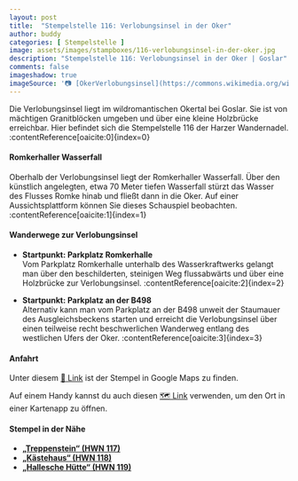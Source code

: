 ```yaml
---
layout: post
title:  "Stempelstelle 116: Verlobungsinsel in der Oker"
author: buddy
categories: [ Stempelstelle ]
image: assets/images/stampboxes/116-verlobungsinsel-in-der-oker.jpg
description: "Stempelstelle 116: Verlobungsinsel in der Oker | Goslar"
comments: false
imageshadow: true
imageSource: '📷 [OkerVerlobungsinsel](https://commons.wikimedia.org/wiki/File:OkerVerlobungsinsel.JPG) von <a href="//commons.wikimedia.org/wiki/User:Kassandro" title="User:Kassandro">Kassandro</a> unter Lizenz [CC BY-SA 3.0](https://creativecommons.org/licenses/by-sa/3.0)'
---
```


Die Verlobungsinsel liegt im wildromantischen Okertal bei Goslar. Sie ist von mächtigen Granitblöcken umgeben und über eine kleine Holzbrücke erreichbar. Hier befindet sich die Stempelstelle 116 der Harzer Wandernadel. :contentReference[oaicite:0]{index=0}

#### Romkerhaller Wasserfall

Oberhalb der Verlobungsinsel liegt der Romkerhaller Wasserfall. Über den künstlich angelegten, etwa 70 Meter tiefen Wasserfall stürzt das Wasser des Flusses Romke hinab und fließt dann in die Oker. Auf einer Aussichtsplattform können Sie dieses Schauspiel beobachten. :contentReference[oaicite:1]{index=1}

#### Wanderwege zur Verlobungsinsel

- **Startpunkt: Parkplatz Romkerhalle**  
  Vom Parkplatz Romkerhalle unterhalb des Wasserkraftwerks gelangt man über den beschilderten, steinigen Weg flussabwärts und über eine Holzbrücke zur Verlobungsinsel. :contentReference[oaicite:2]{index=2}

- **Startpunkt: Parkplatz an der B498**  
  Alternativ kann man vom Parkplatz an der B498 unweit der Staumauer des Ausgleichsbeckens starten und erreicht die Verlobungsinsel über einen teilweise recht beschwerlichen Wanderweg entlang des westlichen Ufers der Oker. :contentReference[oaicite:3]{index=3}

#### Anfahrt

Unter diesem [📍 Link](https://www.google.com/maps/dir/?api=1&origin=&destination=51.8506%2C%2010.4711) ist der Stempel in Google Maps zu finden.

<div class="android-only">
  Auf einem Handy kannst du auch diesen 
  <a href="geo:51.8506,10.4711">🗺️ Link</a> 
  verwenden, um den Ort in einer Kartenapp zu öffnen.
  <p></p>
</div>

#### Stempel in der Nähe

- [**„Treppenstein“ (HWN 117)**](/stempelstelle-117-treppenstein)
- [**„Kästehaus“ (HWN 118)**](/stempelstelle-118-kaestehaus)
- [**„Hallesche Hütte“ (HWN 119)**](/stempelstelle-119-hallesche-huette)
